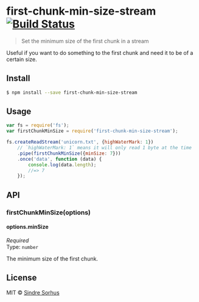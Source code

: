 # first-chunk-min-size-stream [![Build Status](https://travis-ci.org/sindresorhus/first-chunk-min-size-stream.svg?branch=master)](https://travis-ci.org/sindresorhus/first-chunk-min-size-stream)

> Set the minimum size of the first chunk in a stream

Useful if you want to do something to the first chunk and need it to be of a certain size.


## Install

```sh
$ npm install --save first-chunk-min-size-stream
```


## Usage

```js
var fs = require('fs');
var firstChunkMinSize = require('first-chunk-min-size-stream');

fs.createReadStream('unicorn.txt', {highWaterMark: 1})
	// `highWaterMark: 1` means it will only read 1 byte at the time
	.pipe(firstChunkMinSize({minSize: 7}))
	.once('data', function (data) {
		console.log(data.length);
		//=> 7
	});
```


## API

### firstChunkMinSize(options)

#### options.minSize

*Required*  
Type: `number`

The minimum size of the first chunk.


## License

MIT © [Sindre Sorhus](http://sindresorhus.com)
